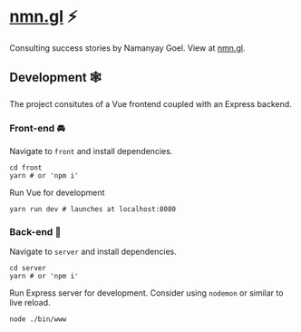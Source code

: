 # [nmn.gl](https://nmn.gl/) ⚡

Consulting success stories by Namanyay Goel. View at [nmn.gl](https://nmn.gl/).

## Development 🕸

The project consitutes of a Vue frontend coupled with an Express backend.

### Front-end 🚘

Navigate to `front` and install dependencies.

```
cd front
yarn # or 'npm i'
```

Run Vue for development

```
yarn run dev # launches at localhost:8080
```

### Back-end 💁

Navigate to `server` and install dependencies.

```
cd server
yarn # or 'npm i'
```

Run Express server for development. Consider using `nodemon` or similar to live reload.

```
node ./bin/www
```
